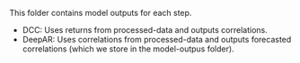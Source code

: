 This folder contains model outputs for each step.

- DCC: Uses returns from processed-data and outputs correlations.
- DeepAR: Uses correlations from processed-data and outputs forecasted correlations (which we store in the model-outpus folder).

